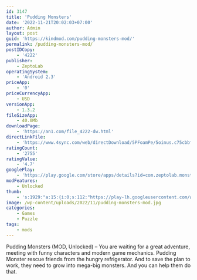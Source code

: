 ```yaml
---
id: 3147
title: 'Pudding Monsters'
date: '2022-11-21T20:02:03+07:00'
author: Admin
layout: post
guid: 'https://kindmod.com/pudding-monsters-mod/'
permalink: /pudding-monsters-mod/
postIDCopy:
    - '4222'
publisher:
    - ZeptoLab
operatingSystem:
    - 'Android 2.3'
priceApp:
    - '0'
priceCurrencyApp:
    - USD
versionApp:
    - 1.3.2
fileSizeApp:
    - 40.0Mb
downloadPage:
    - 'https://an1.com/file_4222-dw.html'
directLinkFile:
    - 'https://www.4sync.com/web/directDownload/5PFoamPe/5oinus.c75cbbfc452602036692d152956b07cc'
ratingCount:
    - '2755'
ratingValue:
    - '4.7'
googlePlay:
    - 'https://play.google.com/store/apps/details?id=com.zeptolab.monsters.free.google'
modFeatures:
    - Unlocked
thumb:
    - 's:1929:"a:15:{i:0;s:112:"https://play-lh.googleusercontent.com/wqQq0TCCdR4kfBa1trHM-cGGPblvTD-PBONSm1cnAnKUpmDFLPEVQdftHY6GZcp4=w526-h296";i:1;s:115:"https://play-lh.googleusercontent.com/LOWeoCD_fIfXd_hXivb5HchZMTQHnHgYvu84Fa2xUpQLZkbKO8ZryeD_vbnfeOrcZeg=w526-h296";i:2;s:115:"https://play-lh.googleusercontent.com/W0Fpx4txRBJkx4uzNOuKtUWa0d0av1IwrkI0B3qcfDbsOn1PEkuBez8MrRXT8pqYeHU=w526-h296";i:3;s:116:"https://play-lh.googleusercontent.com/0oHdE-uNb_1ECkcKOCucA5ZmtF0Y4Kg4C02p89d9pFAMc1eZbFnjf1QuIEs6mV3q5oAn=w526-h296";i:4;s:115:"https://play-lh.googleusercontent.com/Qs7TPxwvmaC3y2VIWHf2M3N1u29phaWsQwdwE4nwnCTaVedurs83khoimufO2tUT2jM=w526-h296";i:5;s:116:"https://play-lh.googleusercontent.com/pV7o4jxDOFJGMoQ_qZ3VLdlI8Jkx7_Jn18vWTK3gk0fyAY594K4ITJHP2urnw1SftOcY=w526-h296";i:6;s:115:"https://play-lh.googleusercontent.com/FYI1PB2ZkXa4fnOF8_j0KKuKNMhXndsT92BQ6wx-vVFxyTPGMjrK3Am9mMA6cu49B70=w526-h296";i:7;s:115:"https://play-lh.googleusercontent.com/BBIjqQ-cqFvhT2mUgwKgXtvxcHx077RdX8P7Dxpc67_2h5l2N02-y2TiR4AdcofLZtE=w526-h296";i:8;s:115:"https://play-lh.googleusercontent.com/y5Te4v3-Fb6P_1rSgJBA4729wXBlxhB-gkeb3kRwaTu_oR7kdjjbu0IjHhVg5ISXDQU=w526-h296";i:9;s:114:"https://play-lh.googleusercontent.com/k68IGflIvos-oABJq4_k7757PxtTktqAFDdp0LFwk2F30gOebeKrK-HC_wdzyA4GdA=w526-h296";i:10;s:116:"https://play-lh.googleusercontent.com/HjRnP_5SeQMzThoGou3CMzkAzaLdB2KjBAt6S08Ty8C-Rv0vQhGJOwjkxnEXE9W83-ON=w526-h296";i:11;s:115:"https://play-lh.googleusercontent.com/riKO-BCHthNhWF_TQOZ_C55obmsATczpr_gX9hlmvpS5kOji_MYOWOnXHX412KCtBY4=w526-h296";i:12;s:115:"https://play-lh.googleusercontent.com/f25TQ0i57SZA0REDRxEge87NPx6yQlG8lPvTl5TOZUFgLZSw8w4MV3y2cvRDyuqfOtA=w526-h296";i:13;s:114:"https://play-lh.googleusercontent.com/ZOkdQ81HurYTVETIJnevLfATMPMC0hiLGa2_vzasU7ypA_D6EZCKeagKzYjHuUTrnA=w526-h296";i:14;s:114:"https://play-lh.googleusercontent.com/tZfPovzWE4ZljoD6--zBQGnGsxHMOJteo16lv9c4cv30DlYlasyY5v0lvaHMHM93cA=w526-h296";}";'
image: /wp-content/uploads/2022/11/pudding-monsters-mod.jpg
categories:
    - Games
    - Puzzle
tags:
    - mods
---
```


Pudding Monsters (MOD, Unlocked) – You are waiting for a great adventure, meeting with funny characters and modern game mechanics. Pudding Monster rescue friends from the hungry refrigerator. And to save the plan to work, they need to grow into mega-big monsters. And you can help them do that.